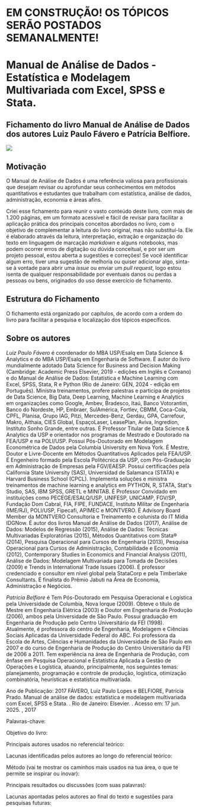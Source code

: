 # EM CONSTRUÇÃO! OS TÓPICOS SERÃO POSTADOS SEMANALMENTE!

# Manual de Análise de Dados - Estatística e Modelagem Multivariada com Excel, SPSS e Stata.
## **Fichamento do livro Manual de Análise de Dados dos autores Luiz Paulo Fávero e Patrícia Belfiore.**
<img src="https://m.media-amazon.com/images/I/81WeLpfuvdL.jpg">

## **Motivação**
O Manual de Análise de Dados é uma referência valiosa para profissionais que desejam revisar ou aprofundar seus conhecimentos em métodos quantitativos e estudantes que trabalham com estatística, análise de dados, administração, economia e áreas afins. 

Criei esse fichamento para reunir o vasto conteúdo deste livro, com mais de 1.200 páginas, em um formato acessível e fácil de revisar para facilitar a aplicação prática dos principais conceitos abordados no livro, com o objetivo de complementar a leitura do livro original, mas não substituí-la. Ele é elaborado através da leitura, interpretação, extração e organização do texto em linguagem de marcação *markdown* e alguns notebooks, mas podem ocorrer erros de digitação ou dúvida conceitual, e por ser um projeto pessoal, estou aberta a sugestões e correções! Se você identificar algum erro, tiver uma sugestão de melhoria ou quiser adicionar algo, sinta-se à vontade para abrir uma *issue* ou enviar um *pull request*, logo estou isenta de qualquer responsabilidade por eventuais danos ou perdas a pessoas ou bens, originados do uso desse exercício de fichamento.

## **Estrutura do Fichamento**

O fichamento está organizado por capítulos, de acordo com a ordem do livro para facilitar a pesquisa e localização dos tópicos específicos.

## **Sobre os autores**

*Luiz Paulo Fávero* é coordenador do MBA USP/Esalq em Data Science & Analytics e do MBA USP/Esalq em Engenharia de Software. É autor do livro mundialmente adotado Data Science for Business and Decision Making (Cambridge: Academic Press Elsevier, 2019 - edições em Inglês e Coreano) e do Manual de Análise de Dados: Estatística e Machine Learning com Excel, SPSS, Stata, R e Python (Rio de Janeiro: GEN, 2024 - edição em Português). Ministra treinamentos, profere palestras e participa de projetos de Data Science, Big Data, Deep Learning, Machine Learning e Analytics em organizações como Google, Ambev, Bradesco, Itaú, Banco Votorantim, Banco do Nordeste, HP, Embraer, SulAmérica, Fortlev, CBMM, Coca-Cola, CPFL, Planisa, Grupo IAG, Pitzi, Mercedes-Benz, Gerdau, GPA, Carrefour, Makro, Althaia, CIES Global, EspaçoLaser, LeasePlan, Aviva, Ingredion, Instituto Sonho Grande, entre outras. É Professor Titular de Data Science & Analytics da USP e orientador nos programas de Mestrado e Doutorado na FEA/USP e na POLI/USP. Possui Pós-Doutorado em Modelagem Econométrica de Dados pela Columbia University em Nova York. É Mestre, Doutor e Livre-Docente em Métodos Quantitativos Aplicados pela FEA/USP. É Engenheiro formado pela Escola Politécnica da USP, com Pós-Graduação em Administração de Empresas pela FGV/EAESP. Possui certificações pela California State University (SAS), Universidad de Salamanca (STATA) e Harvard Business School (CPCL). Implementa soluções e ministra treinamentos de machine learning e analytics em PYTHON, R, STATA, Stat's Studio, SAS, IBM SPSS, GRETL e MINITAB. É Professor Convidado em instituições como PECEGE/ESALQ/USP, UNIFESP, UNICAMP, FGV/SP, Fundação Dom Cabral, FIA, FIPE, FUNDACE, Instituto Militar de Engenharia (IME/RJ), POLI/USP, Fipecafi, APIMEC e MONTVERO. É Advisory Board Member da MONTVERO Consultoria e Treinamento e colunista do IT Mídia IDGNow. É autor dos livros Manual de Análise de Dados (2017), Análise de Dados: Modelos de Regressão (2015), Análise de Dados: Técnicas Multivariadas Exploratórias (2015), Métodos Quantitativos com Stata® (2014), Pesquisa Operacional para Cursos de Engenharia (2013), Pesquisa Operacional para Cursos de Administração, Contabilidade e Economia (2012), Contemporary Studies in Economics and Financial Analysis (2011), Análise de Dados: Modelagem Multivariada para Tomada de Decisões (2009) e Trends in International Trade Issues (2006). É professor credenciado e consultor em nível global pela StataCorp e pela Timberlake Consultants. É finalista do Prêmio Jabuti na Área de Economia, Administração e Negócios. 

*Patrícia Belfiore* é Tem Pós-Doutorado em Pesquisa Operacional e Logística pela Universidade de Columbia, Nova Iorque (2009). Obteve o título de Mestre em Engenharia Elétrica (2003) e Doutor em Engenharia de Produção (2006), ambos pela Universidade de São Paulo. Possui graduação em Engenharia de Produção pelo Centro Universitário da FEI (1998). Atualmente, é professora do centro de Engenharia, Modelagem e Ciências Sociais Aplicadas da Universidade Federal do ABC. Foi professora da Escola de Artes, Ciências e Humanidades da Universidade de São Paulo em 2007 e do curso de Engenharia de Produção do Centro Universitário da FEI de 2006 a 2011. Tem experiência na área de Engenharia de Produção, com ênfase em Pesquisa Operacional e Estatística Aplicada a Gestão de Operações e Logística, atuando, principalmente, nos seguintes temas: planejamento, programação e controle de produção, logística, otimização combinatória, heurísticas e estatística multivariada.

Ano de Publicação: 2017
FÁVERO, Luiz Paulo Lopes e BELFIORE, Patrícia Prado. Manual de análise de dados: estatística e modelagem multivariada com Excel, SPSS e Stata. . Rio de Janeiro: Elsevier. . Acesso em: 17 jun. 2025. , 2017

Palavras-chave:

Objetivo do livro: 

Principais autores usados no referencial teórico:

Lacunas identificadas pelos autores ao longo do referencial teórico:

Método (vai te mostrar os caminhos mais usados na tua área, o que te permite se inspirar ou inovar):

Principais resultados ou discussões (com suas palavras):

Lacunas apontadas pelos autores ao final do texto e sugestões para pesquisas futuras:



